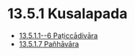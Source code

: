 

# 13.5.1 Kusalapada

* [13.5.1.1--6 Paṭiccādivāra](13.5.1/13.5.1.1--6.md)
* [13.5.1.7 Pañhāvāra](13.5.1/13.5.1.7.md)



